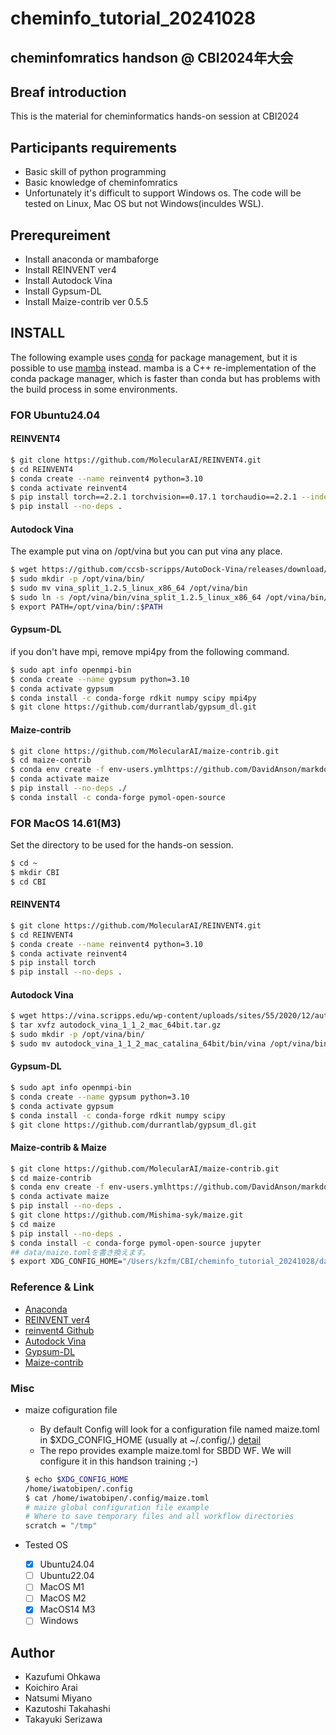 # cheminfo_tutorial_20241028

## cheminfomratics handson @ CBI2024年大会

## Breaf introduction

 This is the material for cheminformatics hands-on session at CBI2024

## Participants requirements

- Basic skill of python programming
- Basic knowledge of cheminfomratics
- Unfortunately it's difficult to support Windows os. The code will be tested on Linux, Mac OS but not Windows(inculdes WSL).

## Prerequreiment

- Install anaconda or mambaforge
- Install REINVENT ver4
- Install Autodock Vina
- Install Gypsum-DL
- Install Maize-contrib ver 0.5.5

## INSTALL
The following example uses [conda](https://docs.anaconda.com/miniconda/) for package management, but it is possible to use [mamba](https://github.com/conda-forge/miniforge) instead. mamba is a C++ re-implementation of the conda package manager, which is faster than conda but has problems with the build process in some environments.

### FOR Ubuntu24.04

#### REINVENT4

```bash
$ git clone https://github.com/MolecularAI/REINVENT4.git
$ cd REINVENT4
$ conda create --name reinvent4 python=3.10
$ conda activate reinvent4
$ pip install torch==2.2.1 torchvision==0.17.1 torchaudio==2.2.1 --index-url https://download.pytorch.org/whl/rocm5.7
$ pip install --no-deps .
```

#### Autodock Vina
The example put vina on /opt/vina but you can put vina any place.

```bash
$ wget https://github.com/ccsb-scripps/AutoDock-Vina/releases/download/v1.2.5/vina_split_1.2.5_linux_x86_64
$ sudo mkdir -p /opt/vina/bin/
$ sudo mv vina_split_1.2.5_linux_x86_64 /opt/vina/bin
$ sudo ln -s /opt/vina/bin/vina_split_1.2.5_linux_x86_64 /opt/vina/bin/vina
$ export PATH=/opt/vina/bin/:$PATH
```

#### Gypsum-DL
if you don't have mpi, remove mpi4py from the following command.

```bash
$ sudo apt info openmpi-bin
$ conda create --name gypsum python=3.10
$ conda activate gypsum
$ conda install -c conda-forge rdkit numpy scipy mpi4py
$ git clone https://github.com/durrantlab/gypsum_dl.git
```

#### Maize-contrib

```bash
$ git clone https://github.com/MolecularAI/maize-contrib.git
$ cd maize-contrib
$ conda env create -f env-users.ymlhttps://github.com/DavidAnson/markdownlint/blob/v0.35.0/doc/md014.md
$ conda activate maize
$ pip install --no-deps ./
$ conda install -c conda-forge pymol-open-source
```

### FOR MacOS 14.61(M3)

Set the directory to be used for the hands-on session.

```bash
$ cd ~
$ mkdir CBI
$ cd CBI
```

#### REINVENT4

```bash
$ git clone https://github.com/MolecularAI/REINVENT4.git
$ cd REINVENT4
$ conda create --name reinvent4 python=3.10
$ conda activate reinvent4
$ pip install torch
$ pip install --no-deps .
```

#### Autodock Vina

```bash
$ wget https://vina.scripps.edu/wp-content/uploads/sites/55/2020/12/autodock_vina_1_1_2_mac_64bit.tar.gz
$ tar xvfz autodock_vina_1_1_2_mac_64bit.tar.gz
$ sudo mkdir -p /opt/vina/bin/
$ sudo mv autodock_vina_1_1_2_mac_catalina_64bit/bin/vina /opt/vina/bin/.
```

#### Gypsum-DL

```bash
$ sudo apt info openmpi-bin
$ conda create --name gypsum python=3.10
$ conda activate gypsum
$ conda install -c conda-forge rdkit numpy scipy
$ git clone https://github.com/durrantlab/gypsum_dl.git
```

#### Maize-contrib & Maize

```bash
$ git clone https://github.com/MolecularAI/maize-contrib.git
$ cd maize-contrib
$ conda env create -f env-users.ymlhttps://github.com/DavidAnson/markdownlint/blob/v0.35.0/doc/md014.md
$ conda activate maize
$ pip install --no-deps .
$ git clone https://github.com/Mishima-syk/maize.git
$ cd maize
$ pip install --no-deps .
$ conda install -c conda-forge pymol-open-source jupyter
## data/maize.tomlを書き換えます。
$ export XDG_CONFIG_HOME="/Users/kzfm/CBI/cheminfo_tutorial_20241028/data" #pathはユーザーごとに異なります
```

### Reference & Link

- [Anaconda](https://github.com/conda-forge/miniforge)
- [REINVENT ver4](https://jcheminf.biomedcentral.com/articles/10.1186/s13321-024-00812-5)
- [reinvent4 Github](https://github.com/MolecularAI/REINVENT4)
- [Autodock Vina](https://vina.scripps.edu/)
- [Gypsum-DL](https://jcheminf.biomedcentral.com/articles/10.1186/s13321-019-0358-3)
- [Maize-contrib](https://github.com/MolecularAI/maize-contrib)

### Misc

- maize cofiguration file
  - By default Config will look for a configuration file named maize.toml in $XDG_CONFIG_HOME (usually at ~/.config/,) [detail](https://molecularai.github.io/maize/docs/userguide.html)
  - The repo provides example maize.toml for SBDD WF. We will configure it in this handson training ;-)

  ```bash
  $ echo $XDG_CONFIG_HOME
  /home/iwatobipen/.config
  $ cat /home/iwatobipen/.config/maize.toml
  # maize global configuration file example
  # Where to save temporary files and all workflow directories
  scratch = "/tmp"
  ```

- Tested OS
  - [x] Ubuntu24.04
  - [ ] Ubuntu22.04
  - [ ] MacOS M1
  - [ ] MacOS M2
  - [x] MacOS14 M3
  - [ ] Windows

## Author

- Kazufumi Ohkawa
- Koichiro Arai
- Natsumi Miyano
- Kazutoshi Takahashi
- Takayuki Serizawa
